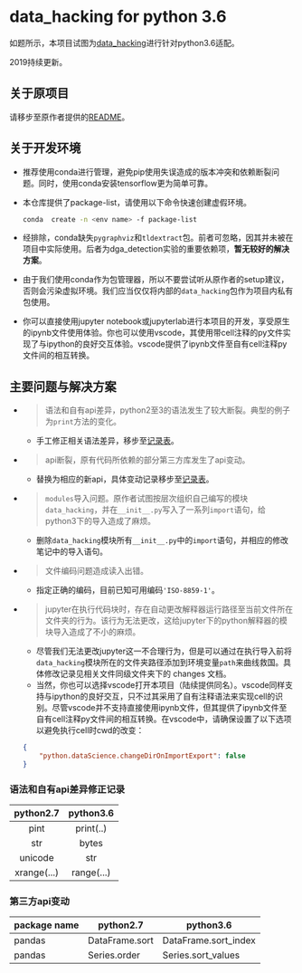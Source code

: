 # data_hacking for python 3.6

如题所示，本项目试图为[data_hacking](https://github.com/SuperCowPowers/data_hacking)进行针对python3.6适配。

2019持续更新。

## 关于原项目

请移步至原作者提供的[README](./ORIGIN_README.md)。

## 关于开发环境

- 推荐使用conda进行管理，避免pip使用失误造成的版本冲突和依赖断裂问题。同时，使用conda安装tensorflow更为简单可靠。
- 本仓库提供了package-list，请使用以下命令快速创建虚假环境。

  ```bash
  conda  create -n <env name> -f package-list
  ```

- 经排除，conda缺失`pygraphviz`和`tldextract`包。前者可忽略，因其并未被在项目中实际使用。后者为dga_detection实验的重要依赖项，**暂无较好的解决方案**。
- 由于我们使用conda作为包管理器，所以不要尝试听从原作者的setup建议，否则会污染虚拟环境。我们应当仅仅将内部的`data_hacking`包作为项目内私有包使用。
- 你可以直接使用jupyter notebook或jupyterlab进行本项目的开发，享受原生的ipynb文件使用体验。你也可以使用vscode，其使用带cell注释的py文件实现了与ipython的良好交互体验。vscode提供了ipynb文件至自有cell注释py文件间的相互转换。

## 主要问题与解决方案

- >语法和自有api差异，python2至3的语法发生了较大断裂。典型的例子为`print`方法的变化。
  - 手工修正相关语法差异，移步至[记录表](###语法和自有api差异修正记录)。
- >api断裂，原有代码所依赖的部分第三方库发生了api变动。
  - 替换为相应的新api，具体变动记录移步至[记录表](###第三方api变动)。
- >`modules`导入问题。原作者试图按层次组织自己编写的模块`data_hacking`，并在`__init__.py`写入了一系列`import`语句，给python3下的导入造成了麻烦。
  - 删除`data_hacking`模块所有`__init__.py`中的`import`语句，并相应的修改笔记中的导入语句。
- > 文件编码问题造成读入出错。
  - 指定正确的编码，目前已知可用编码`'ISO-8859-1'`。
- >jupyter在执行代码块时，存在自动更改解释器运行路径至当前文件所在文件夹的行为。该行为无法更改，这给jupyter下的python解释器的模块导入造成了不小的麻烦。
  - 尽管我们无法更改jupyter这一不合理行为，但是可以通过在执行导入前将`data_hacking`模块所在的文件夹路径添加到环境变量`path`来曲线救国。具体修改记录见相关文件同级文件夹下的 changes 文档。
  - 当然，你也可以选择vscode打开本项目（陆续提供同名）。vscode同样支持与ipython的良好交互，只不过其采用了自有注释语法来实现cell的识别。尽管vscode并不支持直接使用ipynb文件，但其提供了ipynb文件至自有cell注释py文件间的相互转换。在vscode中，请确保设置了以下选项以避免执行cell时cwd的改变：

  ```json
  {
      "python.dataScience.changeDirOnImportExport": false
  }
  ```

### 语法和自有api差异修正记录

|  python2.7  | python3.6  |
| :---------: | :--------: |
|    pint     | print(..)  |
|     str     |   bytes    |
|   unicode   |    str     |
| xrange(...) | range(...) |

### 第三方api变动

| package name | python2.7      | python3.6            |
| ------------ | -------------- | -------------------- |
| pandas       | DataFrame.sort | DataFrame.sort_index |
| pandas       | Series.order   | Series.sort_values   |
